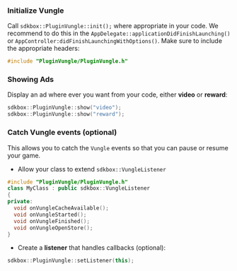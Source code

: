 ### Initialize Vungle
Call `sdkbox::PluginVungle::init();` where appropriate in your code. We recommend to do this in the `AppDelegate::applicationDidFinishLaunching()` or `AppController:didFinishLaunchingWithOptions()`. Make sure to include the
appropriate headers:
```cpp
#include "PluginVungle/PluginVungle.h"
```

### Showing Ads
Display an ad where ever you want from your code, either __video__ or __reward__:
```cpp
sdkbox::PluginVungle::show("video");
sdkbox::PluginVungle::show("reward");
```

### Catch Vungle events (optional)
This allows you to catch the `Vungle` events so that you can pause or resume
your game.

* Allow your class to extend `sdkbox::VungleListener`
```cpp
#include "PluginVungle/PluginVungle.h"
class MyClass : public sdkbox::VungleListener
{
private:
  void onVungleCacheAvailable();
  void onVungleStarted();
  void onVungleFinished();
  void onVungleOpenStore();
}
```

* Create a __listener__ that handles callbacks (optional):
```cpp
sdkbox::PluginVungle::setListener(this);
```
